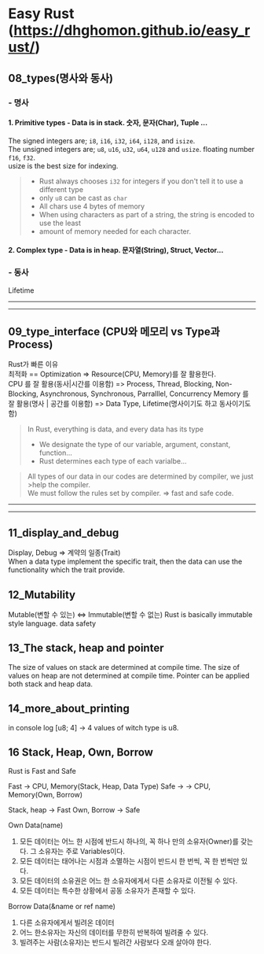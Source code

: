# Easy Rust (https://dhghomon.github.io/easy_rust/)

## 08_types(명사와 동사)
### - 명사
#### 1. Primitive types - Data is in stack. 숫자, 문자(Char), Tuple ...
The signed integers are; `i8`, `i16`, `i32`, `i64`, `i128`, and `isize`.   
The unsigned integers are; `u8`, `u16`, `u32`, `u64`, `u128` and `usize`. floating number `f16`, `f32`.   
usize is the best size for indexing.

>- Rust always chooses `i32` for integers if you don't tell it to use a different type
>- only `u8` can be cast as `char`
>- All chars use 4 bytes of memory
>- When using characters as part of a string, the string is encoded to use the least   
>- amount of memory needed for each character.

#### 2. Complex type - Data is in heap. 문자열(String), Struct, Vector...
### - 동사
Lifetime

-------------------
-------------------

## 09_type_interface (CPU와 메모리 vs Type과 Process)
Rust가 빠른 이유   
최적화 == Optimization => Resource(CPU, Memory)를 잘 활용한다.  
CPU 를 잘 활용(동사|시간를 이용함) => Process, Thread, Blocking, Non-Blocking, Asynchronous, Synchronous, Parralllel, Concurrency
Memory 를 잘 활용(명사 | 공간를 이용함) => Data Type, Lifetime(명사이기도 하고 동사이기도 함)

>In Rust, everything is data, and every data has its type
>- We designate the type of our variable, argument, constant, function...
>- Rust determines each type of each varialbe...   

>All types of our data in our codes are determined by compiler, we just >help the compiler.   
>We must follow the rules set by compiler. => fast and safe code.

------------------
-------------------
## 11_display_and_debug
Display, Debug => 계약의 일종(Trait)   
When a data type implement the specific trait, then the data can use the functionality which the trait provide.

## 12_Mutability
Mutable(변할 수 있는) <=> Immutable(변할 수 없는)
Rust is basically immutable style language.
data safety

## 13_The stack, heap and pointer
The size of values on stack are determined at compile time.
The size of values on heap are not determined at compile time.
Pointer can be applied both stack and heap data.

## 14_more_about_printing
in console log
[u8; 4] -> 4 values of witch type is u8.

## 16 Stack, Heap, Own, Borrow
Rust is Fast and Safe 

Fast -> CPU, Memory(Stack, Heap, Data Type)
Safe -> -> CPU, Memory(Own, Borrow)

Stack, heap -> Fast
Own, Borrow -> Safe

Own Data(name)
1. 모든 데이터는 어느 한 시점에 반드시 하나의, 꼭 하나 만의 소유자(Owner)를 갖는다. 그 소유자는 주로 Variables이다.
2. 모든 데이터는 태어나는 시점과 소멸하는 시점이 반드시 한 번씩, 꼭 한 번씩만 있다.
3. 모든 데이터의 소유권은 어느 한 소유자에게서 다른 소유자로 이전될 수 있다.
4. 모든 데이터는 특수한 상황에서 공동 소유자가 존재할 수 있다.

Borrow Data(&name or ref name)
1. 다른 소유자에게서 빌려온 데이터
2. 어느 한소유자는 자신의 데이터를 무한히 반복하여 빌려줄 수 있다.
3. 빌려주는 사람(소유자)는 반드시 빌려간 사람보다 오래 살아야 한다.
